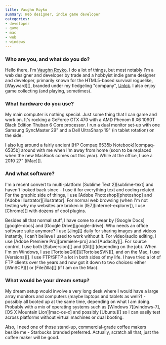 ```yaml
---
title: Vaughn Royko
summary: Web designer, indie game developer
categories:
- developer
- game
- mac
- web
- windows
---
```


### Who are you, and what do you do?

Hello there, I'm [Vaughn Royko](http://vaughnroyko.com/ "Vaughn's website."). I do a lot of things, but most notably I'm a web designer and developer by trade and a hobbyist indie game designer and developer, primarily known for the HTML5-based survival roguelike, [Wayward][], branded under my fledgeling "company", [Unlok](http://www.unlok.ca/ "Vaughn's gaming company website."). I also enjoy game collecting (and playing, sometimes).

### What hardware do you use?

My main computer is nothing special. Just some thing that I can game and work on. It's rocking a GeForce GTX 470 with a AMD Phenom II X6 1090T Black Edition Thuban 6 Core processor. I run a dual monitor set-up with one Samsung SyncMaster 29" and a Dell UltraSharp 19" (in tablet rotation) on the side. 

I also lug around a fairly ancient [HP Compaq 6535b Notebook][compaq-6535b] around with me when I'm away from home (soon to be replaced when the new MacBook comes out this year). While at the office, I use a 2010 27" [iMac][].

### And what software?

I'm a recent convert to multi-platform [Sublime Text 2][sublime-text] and haven't looked back since - I use it for everything text and coding related. For the graphic side of things, I use [Adobe Photoshop][photoshop] and [Adobe Illustrator][illustrator]. For normal web browsing (when I'm not testing why my websites are broken in [IE7][internet-explorer]), I use [Chrome][] with dozens of cool plugins.

Besides all that normal stuff, I have come to swear by [Google Docs][google-docs] and [Google Drive][google-drive]. Who needs an office software suite anymore? I use [Jing][] daily for sharing images and videos instantly, I can't believe I used to work without it. For video/audio editing, I use [Adobe Premiere Pro][premiere-pro] and [Audacity][]. For source control, I use both [Subversion][] and [Git][] (depending on the job). When I'm on Windows, I use [TortoiseGit][]/[TortoiseSVN][], and on the Mac, I use [Versions][]. I use FTP/SFTP a lot in both sides of my life. I have tried a lot of FTP clients over the years and now got it down to two choices: either [WinSCP][] or [FileZilla][] (if I am on the Mac).

### What would be your dream setup?

My dream setup would involve a very long desk where I would have a large array monitors and computers (maybe laptops and tablets as well?) - possibly all booted up at the same time, depending on what I am doing. Probably with a mix of operating systems such as [Windows 7][windows-7], [OS X Mountain Lion][mac-os-x] and possibly [Ubuntu][] so I can easily test across platforms without virtual machines or dual booting.

Also, I need one of those stand-up, commercial-grade coffee makers beside me - Starbucks branded preferred. Actually, scratch all that, just the coffee maker will be good.